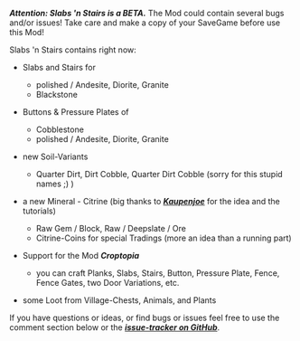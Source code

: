 **_Attention: Slabs 'n Stairs is a BETA._**
The Mod could contain several bugs and/or issues!
Take care and make a copy of your SaveGame before use this Mod!

Slabs 'n Stairs contains right now:

* Slabs and Stairs for
  - polished / Andesite, Diorite, Granite
  - Blackstone

* Buttons & Pressure Plates of
  - Cobblestone
  - polished / Andesite, Diorite, Granite

* new Soil-Variants
  - Quarter Dirt, Dirt Cobble, Quarter Dirt Cobble (sorry for this stupid names ;) )

* a new Mineral - Citrine (big thanks to ***[Kaupenjoe](https://www.youtube.com/@ModdingByKaupenjoe)*** for the
  idea and the tutorials)
  - Raw Gem / Block, Raw / Deepslate / Ore
  - Citrine-Coins for special Tradings (more an idea than a running part)

* Support for the Mod ***Croptopia***
  - you can craft Planks, Slabs, Stairs, Button, Pressure Plate, Fence, Fence Gates, two Door Variations, etc.

* some Loot from Village-Chests, Animals, and Plants

If you have questions or ideas, or find bugs or issues feel free to use the comment section below
or the **_[issue-tracker on GitHub](https://github.com/DancerVlt69/SlabsNstairs/issues)_**.
